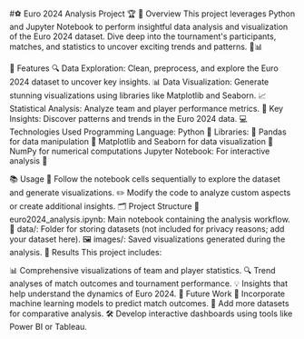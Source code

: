 #⚽ Euro 2024 Analysis Project 🏆
🌟 Overview
This project leverages Python and Jupyter Notebook to perform insightful data analysis and visualization of the Euro 2024 dataset. Dive deep into the tournament's participants, matches, and statistics to uncover exciting trends and patterns. 🧐📊

🚀 Features
🔍 Data Exploration: Clean, preprocess, and explore the Euro 2024 dataset to uncover key insights.
📊 Data Visualization: Generate stunning visualizations using libraries like Matplotlib and Seaborn.
📈 Statistical Analysis: Analyze team and player performance metrics.
🎯 Key Insights: Discover patterns and trends in the Euro 2024 data.
💻 Technologies Used
Programming Language: Python 🐍
Libraries:
📂 Pandas for data manipulation
🎨 Matplotlib and Seaborn for data visualization
🔢 NumPy for numerical computations
Jupyter Notebook: For interactive analysis 📓

📚 Usage
🚶 Follow the notebook cells sequentially to explore the dataset and generate visualizations.
✏️ Modify the code to analyze custom aspects or create additional insights.
🗂️ Project Structure
📘 euro2024_analysis.ipynb: Main notebook containing the analysis workflow.
📂 data/: Folder for storing datasets (not included for privacy reasons; add your dataset here).
🖼️ images/: Saved visualizations generated during the analysis.
🎉 Results
This project includes:

📊 Comprehensive visualizations of team and player statistics.
🔍 Trend analyses of match outcomes and tournament performance.
💡 Insights that help understand the dynamics of Euro 2024.
🌱 Future Work
🤖 Incorporate machine learning models to predict match outcomes.
🔗 Add more datasets for comparative analysis.
🛠️ Develop interactive dashboards using tools like Power BI or Tableau.


